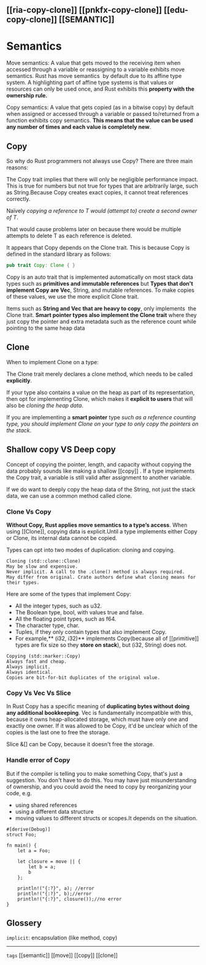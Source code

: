 
[[ria-copy-clone]]
[[pnkfx-copy-clone]]
[[edu-copy-clone]]
[[SEMANTIC]]
---

# Semantics

Move semantics: A value that gets moved to the receiving item when accessed through a variable or reassigning to a variable exhibits move semantics. Rust has move semantics  by default due to its affine type system. A highlighting part of affine type systems is that values or resources can only be used once, and Rust exhibits this **property with the ownership rule.**

Copy semantics: A value that gets copied (as in a bitwise copy) by default when assigned or accessed through a variable or passed to/returned from a function exhibits copy semantics. **This means that the value can be used any number of times and each value is completely new**.

## Copy

So why do Rust programmers not always use Copy? There are three main reasons:

The Copy trait implies that there will only be negligible performance impact. This is true for numbers but not true for types that are arbitrarily large, such as String.Because Copy creates exact copies, it cannot treat references correctly. 

Naïvely *copying a reference to T would (attempt to) create a second owner of T*. 

That would cause problems later on because there would be multiple attempts to delete T as each reference is deleted.

It appears that Copy depends on the Clone trait. This is because Copy is defined in the standard library as follows:

```rust
pub trait Copy: Clone { }
```
Copy is an auto trait that is implemented automatically on most stack data types such as **primitives and immutable references** but **Types that don't implement Copy are Vec<T>**, String, and mutable references. To make copies of these values, we use the more explicit Clone trait.

Items such as **String and Vec that are heavy to copy**, only implements  the Clone trait. **Smart pointer types also implement the Clone trait** where they just copy the pointer and extra metadata such as the reference count while pointing to the same heap data

## Clone

When to implement Clone on a type:

The Clone trait merely declares a clone method, which needs to be called **explicitly**.

 If your type also contains a value on the heap as part of its representation, then opt for implementing Clone, which makes it **explicit to users** that will also be *cloning the heap data*.

If you are implementing a **smart pointer** type *such as a reference counting type, you should implement Clone on your type to only copy the pointers on the stack*.


## Shallow copy VS Deep copy

Concept of copying the pointer, length, and capacity without copying the data probably sounds like making a shallow [[copy]] . If a type implements the Copy trait, a variable is still valid after assignment to another variable.

If we do want to deeply copy the heap data of the String, not just the stack data, we can use a common method called clone.

### Clone Vs Copy

**Without Copy, Rust applies move semantics to a type’s access**. When using [[Clone]], copying data is explicit.Until a type implements either Copy or Clone, its internal data cannot be copied.

Types can opt into two modes of duplication: cloning and copying.

```no_run,compile_fail
Cloning (std::clone::Clone) 
May be slow and expensive.
Never implicit. A call to the .clone() method is always required. 
May differ from original. Crate authors define what cloning means for their types.
```
Here are some of the types that implement Copy:
- All the integer types, such as u32.
- The Boolean type, bool, with values true and false.
- All the floating point types, such as f64.
- The character type, char.
- Tuples, if they only contain types that also implement Copy.
- For example,** (i32, i32)** implements Copy(because all of [[primitive]] types are fix size so they **store on stack**), but (i32, String) does not.

```no_run,compile_fail
Copying (std::marker::Copy)
Always fast and cheap.
Always implicit.
Always identical. 
Copies are bit-for-bit duplicates of the original value.
```


### Copy Vs Vec Vs Slice
In Rust Copy has a specific meaning of **duplicating bytes without doing any additional bookkeeping**. Vec is fundamentally incompatible with this, because it owns heap-allocated storage, which must have only one and exactly one owner. If it was allowed to be Copy, it'd be unclear which of the copies is the last one to free the storage.

Slice &[] can be Copy, because it doesn't free the storage.

### Handle error of Copy

But if the compiler is telling you to make something Copy, that's just a suggestion. You don't have to do this. You may have just misunderstanding of ownership, and you could avoid the need to copy by reorganizing your code, e.g.

- using shared references
- using a different data structure
- moving values to different structs or scopes.It depends on the situation.

```rust,compile_fail,no_run,ignore
#[derive(Debug)]
struct Foo;

fn main() {
    let a = Foo;

    let closure = move || {
        let b = a;
        b
    };

    println!("{:?}", a); //error
    println!("{:?}", b);//error
    println!("{:?}", closure());//no error
}

```

## Glossery

`implicit`:	encapsulation (like method, copy)
  
---

`tags` [[semantic]] [[move]] [[copy]] [[clone]]
